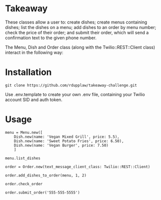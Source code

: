 # Takeaway

These classes allow a user to: create dishes; create menus containing dishes; list the dishes on a menu; add dishes to an order by menu number; check the price of their order; and submit their order, which will send a confirmation text to the given phone number.

The Menu, Dish and Order class (along with the Twilio::REST::Client class) interact in the following way:



# Installation

```
git clone https://github.com/rdupplaw/takeaway-challenge.git
```

Use .env.template to create your own .env file, containing your Twilio account SID and auth token.

# Usage

```
menu = Menu.new([
	Dish.new(name: 'Vegan Mixed Grill', price: 5.5),
	Dish.new(name: 'Sweet Potato Fries', price: 6.50),
	Dish.new(name: 'Vegan Burger', price: 7.50)
	]

menu.list_dishes

order = Order.new(text_message_client_class: Twilio::REST::Client)

order.add_dishes_to_order(menu, 1, 2)

order.check_order

order.submit_order('555-555-5555')
```
